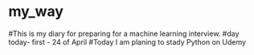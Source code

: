 # my_way
#This is my diary for preparing for a machine learning interview.
#day today- first - 24 of April
#Today I am planing to stady Python on Udemy
